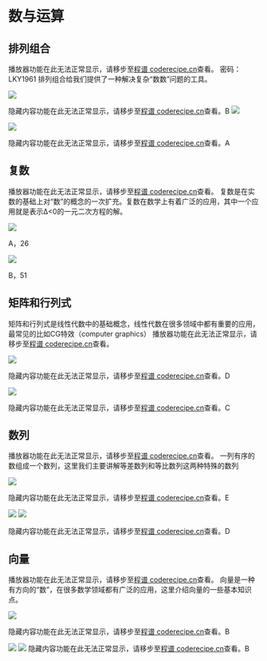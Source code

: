 数与运算
====
排列组合
----
<cr type="player" parameters="XMzg1ODc1NjQ2NA=="><notice>播放器功能在此无法正常显示，请移步至[程谱 coderecipe.cn](https://coderecipe.cn/learn/1)查看。</notice></cr>
密码：LKY1961
排列组合给我们提供了一种解决复杂“数数”问题的工具。

![](1.png)

<cr type="hidden" parameters="点击查看答案"><notice>隐藏内容功能在此无法正常显示，请移步至[程谱 coderecipe.cn](https://coderecipe.cn/learn/1)查看。</notice>B</cr>
![](2.png)

![](3.png)

<cr type="hidden" parameters="点击查看答案"><notice>隐藏内容功能在此无法正常显示，请移步至[程谱 coderecipe.cn](https://coderecipe.cn/learn/1)查看。</notice>A</cr>

复数
----
<cr type="player" parameters="XMzg1ODc5NjQ4OA=="><notice>播放器功能在此无法正常显示，请移步至[程谱 coderecipe.cn](https://coderecipe.cn/learn/1)查看。</notice></cr>
复数是在实数的基础上对“数”的概念的一次扩充。复数在数学上有着广泛的应用，其中一个应用就是表示∆<0的一元二次方程的解。

![](4.png)

A，26

![](5.png)

B，51

矩阵和行列式
----
矩阵和行列式是线性代数中的基础概念，线性代数在很多领域中都有重要的应用，最常见的比如CG特效（computer graphics）
<cr type="player" parameters="XMzg2NDczNzgyOA=="><notice>播放器功能在此无法正常显示，请移步至[程谱 coderecipe.cn](https://coderecipe.cn/learn/1)查看。</notice></cr>

![](6.png)

<cr type="hidden" parameters="点击查看答案"><notice>隐藏内容功能在此无法正常显示，请移步至[程谱 coderecipe.cn](https://coderecipe.cn/learn/1)查看。</notice>D</cr>

![](7.png)

<cr type="hidden" parameters="点击查看答案"><notice>隐藏内容功能在此无法正常显示，请移步至[程谱 coderecipe.cn](https://coderecipe.cn/learn/1)查看。</notice>C</cr>

数列
----
<cr type="player" parameters="XMzg4MDg2NTAwOA=="><notice>播放器功能在此无法正常显示，请移步至[程谱 coderecipe.cn](https://coderecipe.cn/learn/1)查看。</notice></cr>
一列有序的数组成一个数列，这里我们主要讲解等差数列和等比数列这两种特殊的数列


![](8.png)

<cr type="hidden" parameters="点击查看答案"><notice>隐藏内容功能在此无法正常显示，请移步至[程谱 coderecipe.cn](https://coderecipe.cn/learn/1)查看。</notice>E</cr>

![](9.png)
![](10.png)

<cr type="hidden" parameters="点击查看答案"><notice>隐藏内容功能在此无法正常显示，请移步至[程谱 coderecipe.cn](https://coderecipe.cn/learn/1)查看。</notice>D</cr>

向量
----
<cr type="player" parameters="XMzg4MDg2NTg2OA=="><notice>播放器功能在此无法正常显示，请移步至[程谱 coderecipe.cn](https://coderecipe.cn/learn/1)查看。</notice></cr>
向量是一种有方向的“数”，在很多数学领域都有广泛的应用，这里介绍向量的一些基本知识点。

![](11.png)

<cr type="hidden" parameters="点击查看答案"><notice>隐藏内容功能在此无法正常显示，请移步至[程谱 coderecipe.cn](https://coderecipe.cn/learn/1)查看。</notice>B</cr>

![](12.png)
![](13.png)
<cr type="hidden" parameters="点击查看答案"><notice>隐藏内容功能在此无法正常显示，请移步至[程谱 coderecipe.cn](https://coderecipe.cn/learn/1)查看。</notice>B</cr>


